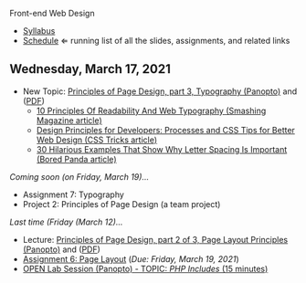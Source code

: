 Front-end Web Design

- [Syllabus](syllabus.md)
- [Schedule](schedule.md)   ⇐ running list of all the slides, assignments, and related links

## Wednesday, March 17, 2021

- New Topic: [Principles of Page Design, part 3, Typography (Panopto)](https://rochester.hosted.panopto.com/Panopto/Pages/Viewer.aspx?id=a1e8b2e3-d30f-4c53-8967-acec010e7318) and ([PDF](07-principles-of-page-design3/typography.pdf))
  - [10 Principles Of Readability And Web Typography (Smashing Magazine article)](https://www.smashingmagazine.com/2009/03/10-principles-for-readable-web-typography/)
  - [Design Principles for Developers: Processes and CSS Tips for Better Web Design (CSS Tricks article)](https://css-tricks.com/design-principles-for-developers-processes-and-css-tips-for-better-web-design/)
  - [30 Hilarious Examples That Show Why Letter Spacing Is Important (Bored Panda article)](https://www.boredpanda.com/funny-importance-of-kerning/)

*Coming soon (on Friday, March 19)...*

- Assignment 7: Typography
- Project 2: Principles of Page Design (a team project)

*Last time (Friday (March 12)...*

- Lecture: [Principles of Page Design, part 2 of 3, Page Layout Principles (Panopto)](https://rochester.hosted.panopto.com/Panopto/Pages/Viewer.aspx?id=d828abe7-13e5-4209-8d83-ace900d7ffd0) and ([PDF](06-principles-of-page-design2/page-layout.pdf)) 
- [Assignment 6: Page Layout](assign06-layout-principles/instructions.md) (*Due: Friday, March 19, 2021*)
-  [OPEN Lab Session (Panopto) - TOPIC: *PHP Includes* (15 minutes)](https://rochester.hosted.panopto.com/Panopto/Pages/Viewer.aspx?id=53f2e68e-b2d4-431b-82f7-acea01497a5f)
